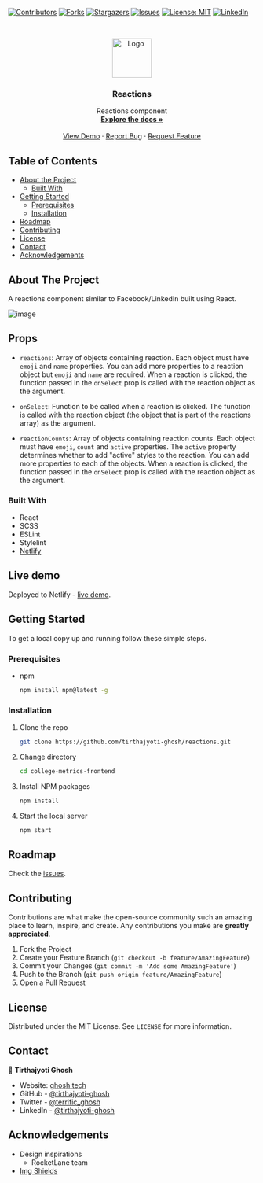 [![Contributors][contributors-shield]][contributors-url]
[![Forks][forks-shield]][forks-url]
[![Stargazers][stars-shield]][stars-url]
[![Issues][issues-shield]][issues-url]
[![License: MIT][license-shield]][license-url]
[![LinkedIn][linkedin-shield]][linkedin-url]



<!-- PROJECT LOGO -->
<br />
<p align="center">
  <a href="https://github.com/tirthajyoti-ghosh/reactions">
    <img src="https://user-images.githubusercontent.com/57726348/142759510-233011e7-8c08-4081-91f3-bd28bf102d2f.png" alt="Logo" width="80" height="80">
  </a>

  <h3 align="center">Reactions</h3>

  <p align="center">
    Reactions component
    <br />
    <a href="https://github.com/tirthajyoti-ghosh/reactions"><strong>Explore the docs »</strong></a>
    <br />
    <br />
    <a href="https://ghosh-reactions.netlify.app/">View Demo</a>
    ·
    <a href="https://github.com/tirthajyoti-ghosh/reactions/issues">Report Bug</a>
    ·
    <a href="https://github.com/tirthajyoti-ghosh/reactions/issues">Request Feature</a>
  </p>
</p>

<!-- TABLE OF CONTENTS -->
## Table of Contents

* [About the Project](#about-the-project)
  * [Built With](#built-with)
* [Getting Started](#getting-started)
  * [Prerequisites](#prerequisites)
  * [Installation](#installation)
* [Roadmap](#roadmap)
* [Contributing](#contributing)
* [License](#license)
* [Contact](#contact)
* [Acknowledgements](#acknowledgements)

<!-- ABOUT THE PROJECT -->
## About The Project

A reactions component similar to Facebook/LinkedIn built using React.

![image](https://user-images.githubusercontent.com/57726348/142758596-6e8f184b-1531-48b8-91b7-da0d9443865a.png)

## Props

* `reactions`: Array of objects containing reaction. Each object must have `emoji` and `name` properties. You can add more properties to a reaction object but `emoji` and `name` are required. When a reaction is clicked, the function passed in the `onSelect` prop is called with the reaction object as the argument.

* `onSelect`: Function to be called when a reaction is clicked. The function is called with the reaction object (the object that is part of the reactions array) as the argument.

* `reactionCounts`: Array of objects containing reaction counts. Each object must have `emoji`, `count` and `active` properties. The `active` property determines whether to add "active" styles to the reaction. You can add more properties to each of the objects. When a reaction is clicked, the function passed in the `onSelect` prop is called with the reaction object as the argument.

### Built With

* React
* SCSS
* ESLint
* Stylelint
* [Netlify](https://ghosh-reactions.netlify.app/)

## Live demo

Deployed to Netlify - [live demo](https://ghosh-reactions.netlify.app/).

<!-- GETTING STARTED -->
## Getting Started

To get a local copy up and running follow these simple steps.

### Prerequisites

* npm

    ```sh
    npm install npm@latest -g
    ```

### Installation

1. Clone the repo

    ```sh
    git clone https://github.com/tirthajyoti-ghosh/reactions.git
    ```

2. Change directory

    ```sh
    cd college-metrics-frontend
    ```

3. Install NPM packages

    ```sh
    npm install
    ```

4. Start the local server

    ```sh
    npm start
    ```

<!-- ROADMAP -->
## Roadmap

Check the [issues](https://github.com/tirthajyoti-ghosh/reactions/issues).

<!-- CONTRIBUTING -->
## Contributing

Contributions are what make the open-source community such an amazing place to learn, inspire, and create. Any contributions you make are **greatly appreciated**.

1. Fork the Project
2. Create your Feature Branch (`git checkout -b feature/AmazingFeature`)
3. Commit your Changes (`git commit -m 'Add some AmazingFeature'`)
4. Push to the Branch (`git push origin feature/AmazingFeature`)
5. Open a Pull Request

<!-- LICENSE -->
## License

Distributed under the MIT License. See `LICENSE` for more information.

<!-- CONTACT -->
## Contact

👤 **Tirthajyoti Ghosh**

- Website: [ghosh.tech](https://ghosh.tech)
- GitHub - [@tirthajyoti-ghosh](https://github.com/tirthajyoti-ghosh)
- Twitter - [@terrific_ghosh](https://twitter.com/terrific_ghosh)
- LinkedIn - [@tirthajyoti-ghosh](https://www.linkedin.com/in/tirthajyoti-ghosh/)

<!-- ACKNOWLEDGEMENTS -->
## Acknowledgements

* Design inspirations
  * RocketLane team
* [Img Shields](https://shields.io)

<!-- MARKDOWN LINKS & IMAGES -->
<!-- https://www.markdownguide.org/basic-syntax/#reference-style-links -->
[contributors-shield]: https://img.shields.io/github/contributors/tirthajyoti-ghosh/college-metrics-frontend.svg?style=flat-square
[contributors-url]: https://github.com/tirthajyoti-ghosh/reactions/graphs/contributors
[forks-shield]: https://img.shields.io/github/forks/tirthajyoti-ghosh/college-metrics-frontend.svg?style=flat-square
[forks-url]: https://github.com/tirthajyoti-ghosh/reactions/network/members
[stars-shield]: https://img.shields.io/github/stars/tirthajyoti-ghosh/college-metrics-frontend.svg?style=flat-square
[stars-url]: https://github.com/tirthajyoti-ghosh/reactions/stargazers
[issues-shield]: https://img.shields.io/github/issues/tirthajyoti-ghosh/college-metrics-frontend.svg?style=flat-square
[issues-url]: https://github.com/tirthajyoti-ghosh/reactions/issues
[license-shield]: https://img.shields.io/badge/License-MIT-yellow.svg
[license-url]: https://github.com/tirthajyoti-ghosh/reactions/blob/development/LICENSE
[linkedin-shield]: https://img.shields.io/badge/-LinkedIn-black.svg?style=flat-square&logo=linkedin&colorB=555
[linkedin-url]: https://www.linkedin.com/in/tirthajyoti-ghosh/